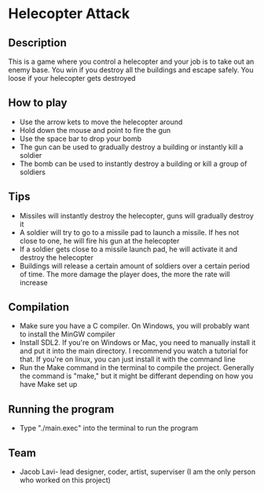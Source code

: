 # Helecopter Attack
## Description
This is a game where you control a helecopter and your job is to take out an enemy base. You win if you destroy all the buildings and escape safely. You loose if your helecopter gets destroyed

## How to play 
* Use the arrow kets to move the helecopter around
* Hold down the mouse and point to fire the gun
* Use the space bar to drop your bomb
* The gun can be used to gradually destroy a building or instantly kill a soldier 
* The bomb can be used to instantly destroy a building or kill a group of soldiers

## Tips
* Missiles will instantly destroy the helecopter, guns will gradually destroy it
* A soldier will  try to go to a missile pad to launch a missile. If hes not close to one, he will fire his gun at the helecopter
* If a soldier gets close to a missile launch pad, he will activate it and destroy the helecopter
* Buildings will release a certain amount of soldiers over a certain period of time. The more damage the player does, the more the rate will increase

## Compilation
* Make sure you have a C compiler. On Windows, you will probably want to install the MinGW compiler
* Install SDL2. If you're on Windows or Mac, you need to manually install it and put it into the main directory. I recommend you watch a tutorial for that. If you're on linux, you can just install it with the command line
* Run the Make command in the terminal to compile the project. Generally the command is "make," but it might be differant depending on how you have Make set up

## Running the program
* Type "./main.exec" into the terminal to run the program

## Team
* Jacob Lavi- lead designer, coder, artist, superviser (I am the only person who worked on this project)
